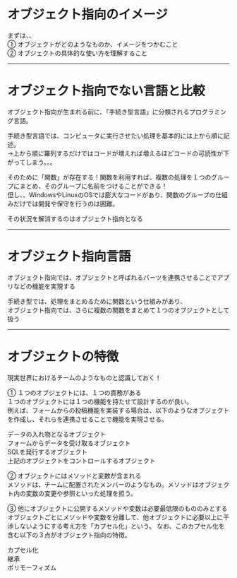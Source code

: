 # オブジェクト指向のイメージ

まずは、、   
① オブジェクトがどのようなものか、イメージをつかむこと   
② オブジェクトの具体的な使い方を理解すること

---

# オブジェクト指向でない言語と比較

オブジェクト指向が生まれる前に、「手続き型言語」に分類されるプログラミング言語。

手続き型言語では、コンピュータに実行させたい処理を基本的には上から順に記述。   
→上から順に羅列するだけではコードが増えれば増えるほどコードの可読性が下がってしまう。。。

そのために「関数」が存在する！関数を利用すれば、複数の処理を１つのグループにまとめ、そのグループに名前をつけることができる！  
但し、、WindowsやLinuxのOSでは膨大なコードがあり、関数のグループの仕組みだけでは開発や保守を行うのは困難。

その状況を解消するのはオブジェクト指向となる

---
# オブジェクト指向言語
オブジェクト指向では、オブジェクトと呼ばれるパーツを連携させることでアプリなどの機能を実現する

手続き型では、処理をまとめるために関数という仕組みがあり、   
オブジェクト指向では、さらに複数の関数をまとめて１つのオブジェクトとして扱う

---
# オブジェクトの特徴
現実世界におけるチームのようなものと認識しておく！

① １つのオブジェクトには、１つの責務がある   
１つのオブジェクトには１つの機能を持たせて設計するのが良い。   
例えば、フォームからの投稿機能を実装する場合は、以下のようなオブジェクトを作成し、それらを連携させることで機能を実現させる。

データの入れ物となるオブジェクト   
フォームからデータを受け取るオブジェクト   
SQLを発行するオブジェクト   
上記のオブジェクトをコントロールするオブジェクト   

② オブジェクトにはメソッドと変数が含まれる   
メソッドは、チームに配置されたメンバーのようなもの。メソッドはオブジェクト内の変数の変更や参照といった処理を担う。

③ 他にオブジェクトに公開するメソッドや変数は必要最低限のもののみとする   
オブジェクトごとにメソッドや変数を分離して、他オブジェクトに必要以上に干渉しないようにする考え方を「カプセル化」という。
なお、このカプセル化を含む以下の３点がオブジェクト指向の特徴。

カプセル化    
継承   
ポリモーフィズム   




